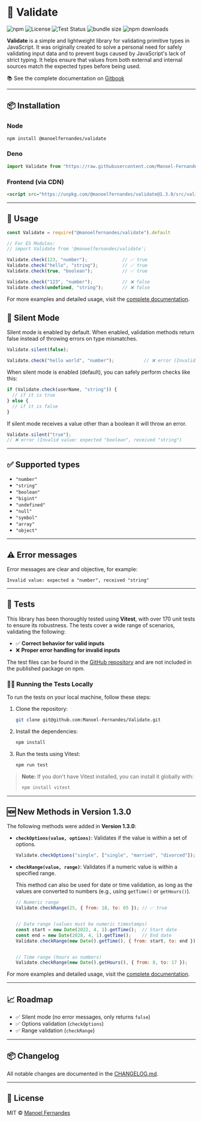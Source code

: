 # 🧪 Validate

![npm](https://img.shields.io/npm/v/@manoelfernandes/validate)
![License](https://img.shields.io/badge/license-MIT-green)
![Test Status](https://github.com/Manoel-Fernandes/Validate/actions/workflows/node.js.yml/badge.svg)
![bundle size](https://img.shields.io/bundlephobia/minzip/@manoelfernandes/validate)
![npm downloads](https://img.shields.io/npm/dw/@manoelfernandes/validate)


**Validate** is a simple and lightweight library for validating primitive types in JavaScript. It was originally created to solve a personal need for safely validating input data and to prevent bugs caused by JavaScript's lack of strict typing. It helps ensure that values from both external and internal sources match the expected types before being used.

📚 See the complete documentation on [Gitbook](https://manoel-fernandes.gitbook.io/validate/)

---

## 📦 Installation

### Node
```bash
npm install @manoelfernandes/validate
```

### Deno
```js
import Validate from "https://raw.githubusercontent.com/Manoel-Fernandes/Validate/main/src/validate.js";
```

### Frontend (via CDN)  
```html
<script src="https://unpkg.com/@manoelfernandes/validate@1.3.0/src/validate.js"></script>
```

---

## 🚀 Usage

```js
const Validate = require("@manoelfernandes/validate").default

// For ES Modules:
// import Validate from '@manoelfernandes/validate';

Validate.check(123, "number");             // ✅ true
Validate.check("hello", "string");         // ✅ true
Validate.check(true, "boolean");           // ✅ true

Validate.check("123", "number");           // ❌ false
Validate.check(undefined, "string");       // ❌ false
```

For more examples and detailed usage, visit the [complete documentation](https://manoel-fernandes.gitbook.io/validate/).

## 🔕 Silent Mode

Silent mode is enabled by default. When enabled, validation methods return false instead of throwing errors on type mismatches.


```js
Validate.silent(false);

Validate.check("hello world", "number");           // ❌ error (Invalid value: expected "number", received "string")
```

When silent mode is enabled (default), you can safely perform checks like this:

```js
if (Validate.check(userName, "string")) {
  // if it is true
} else {
  // if it is false
}

```

If silent mode receives a value other than a boolean it will throw an error.

```js
Validate.silent("true");
// ❌ error (Invalid value: expected "boolean", received "string")
```

---

## ✅ Supported types

- `"number"`
- `"string"`
- `"boolean"`
- `"bigint"`
- `"undefined"`
- `"null"`
- `"symbol"`
- `"array"`
- `"object"`

---

## ⚠️ Error messages

Error messages are clear and objective, for example:

```
Invalid value: expected a "number", received "string"
```

---

## 🧪 Tests

This library has been thoroughly tested using **Vitest**, with over 170 unit tests to ensure its robustness. The tests cover a wide range of scenarios, validating the following:

* ✅ **Correct behavior for valid inputs**
* ❌ **Proper error handling for invalid inputs**

The test files can be found in the [GitHub repository](https://github.com/Manoel-Fernandes/Validate) and are not included in the published package on npm.

### 🏃‍♂️ Running the Tests Locally

To run the tests on your local machine, follow these steps:

1. Clone the repository:

   ```bash
   git clone git@github.com:Manoel-Fernandes/Validate.git
   ```

2. Install the dependencies:

   ```bash
   npm install
   ```

3. Run the tests using Vitest:

   ```bash
   npm run test
   ```

> **Note:** If you don't have Vitest installed, you can install it globally with:
>
> ```bash
> npm install vitest
> ```

---

## 🆕 New Methods in Version 1.3.0

The following methods were added in **Version 1.3.0**:

* **`checkOptions(value, options)`**: Validates if the value is within a set of options.

  ```js
  Validate.checkOptions("single", ["single", "married", "divorced"]); // ✅ true
  ```

* **`checkRange(value, range)`**: Validates if a numeric value is within a specified range.

  This method can also be used for date or time validation, as long as the values are converted to numbers (e.g., using `getTime()` or `getHours()`).

  ```js
  // Numeric range
  Validate.checkRange(25, { from: 18, to: 65 }); // ✅ true
  
  
  // Date range (values must be numeric timestamps)
  const start = new Date(2022, 4, 1).getTime();  // Start date
  const end = new Date(2028, 4, 1).getTime();    // End date
  Validate.checkRange(new Date().getTime(), { from: start, to: end });
  
  
  // Time range (hours as numbers)
  Validate.checkRange(new Date().getHours(), { from: 8, to: 17 });
  ```
For more examples and detailed usage, visit the [complete documentation](https://manoel-fernandes.gitbook.io/validate/).

---

## 📈 Roadmap

* ✅ Silent mode (no error messages, only returns `false`)
* ✅ Options validation (`checkOptions`)
* ✅ Range validation (`checkRange`)

---

## 📦 Changelog

All notable changes are documented in the [CHANGELOG.md](https://github.com/Manoel-Fernandes/Validate/blob/main/CHANGELOG.md).

---

## 📄 License

MIT © [Manoel Fernandes](https://github.com/manoelfernandes)
